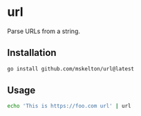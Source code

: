 # url

Parse URLs from a string.

## Installation

```bash
go install github.com/mskelton/url@latest
```

## Usage

```bash
echo 'This is https://foo.com url' | url
```
